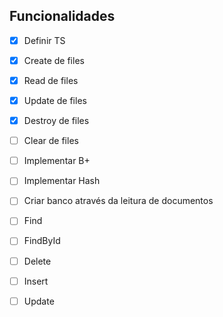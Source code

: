 ## Funcionalidades

- [x] Definir TS
- [x] Create de files
- [x] Read de files
- [x] Update de files
- [x] Destroy de files
- [ ] Clear de files
- [ ] Implementar B+ 
- [ ] Implementar Hash
- [ ] Criar banco através da leitura de documentos
- [ ] Find
- [ ] FindById
- [ ] Delete
- [ ] Insert
- [ ] Update

